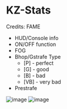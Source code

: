 # KZ-Stats
Credits: FAME

- HUD/Console info
- ON/OFF function
- FOG
- Bhop/Gstrafe Type
  - [P] - perfect
  - [G] - good
  - [B] - bad
  - [VB] - very bad
- Prestrafe

![image](https://sun9-54.userapi.com/-EG9mVmtVNJiU2mduU_DUO2PnWMox0lATU87Hg/vQg-vjbTinU.jpg) ![image](https://sun9-54.userapi.com/9_YT8zhQbsDlrxQYonmp3KLVNoETeTQT23g9BA/NSyKj5YDOt0.jpg)